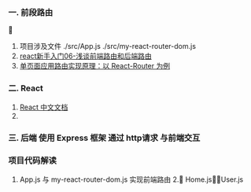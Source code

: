 ### 一. 前段路由

1. 项目涉及文件 ./src/App.js    ./src/my-react-router-dom.js
2. [react新手入门06-浅谈前端路由和后端路由](https://www.jianshu.com/p/cc0fbf1cf660)
3. [单页面应用路由实现原理：以 React-Router 为例](https://github.com/youngwind/mini-react-router)


### 二. React
1. [React 中文文档](https://react.docschina.org/docs/hello-world.html)
2. 

### 三. 后端 使用 Express 框架 通过 http请求 与前端交互


### 项目代码解读

1. App.js 与 my-react-router-dom.js 实现前端路由
2. Home.js，User.js